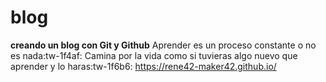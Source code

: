 # blog
**creando un blog con Git y Github**
Aprender es un proceso constante o no es  nada:tw-1f4af:
Camina por la vida como si tuvieras algo nuevo que aprender y lo haras:tw-1f6b6:
https://rene42-maker42.github.io/
